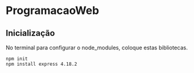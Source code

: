 # ProgramacaoWeb

## Inicialização
No terminal para configurar o node_modules, coloque estas bibliotecas.

```
npm init
npm install express 4.18.2

```